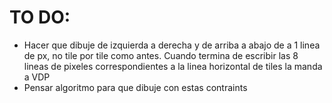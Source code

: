# TO DO:
* Hacer que dibuje de izquierda a derecha y de arriba a abajo de a 1 linea de px, no tile por tile como antes. Cuando termina de escribir las 8 lineas de pixeles correspondientes a la linea horizontal de tiles la manda a VDP
 * Pensar algoritmo para que dibuje con estas contraints